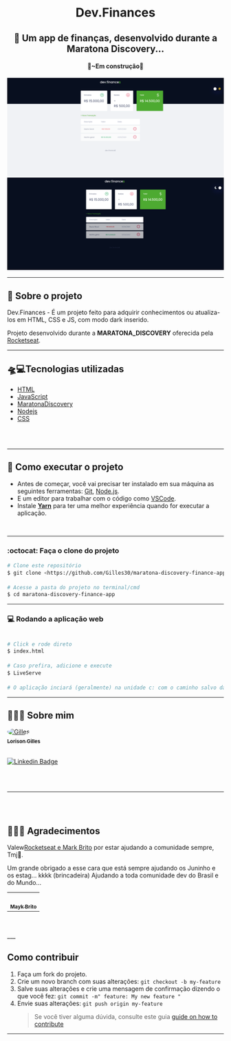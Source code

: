 <h1 align="center">Dev.Finances</h1>

<h2 align="center">🍕 Um app de finanças, desenvolvido durante a Maratona Discovery...</h2>

<h4 align="center">🚧~Em construção🚧</h4>

<img src="./assets/dev.finances.png" />
<img src="./assets/dev.finances1.png" />

___

## 💬 Sobre o projeto
Dev.Finances - É um projeto feito para adquirir conhecimentos ou atualiza-los em HTML, CSS e JS, com modo dark inserido.

Projeto desenvolvido durante a **MARATONA_DISCOVERY** oferecida pela [Rocketseat](https://app.rocketseat.com.br/).

___

## 🛸💻Tecnologias utilizadas
* [HTML](https://www.w3schools.com/html/)
* [JavaScript](https://nextjs.org)
* [MaratonaDiscovery](https://maratonadiscover.rocketseat.com.br/inscricao)
* [Nodejs](https://nodejs.org/en/)
* [CSS](https://www.w3schools.com/css/)
<br>
<br>

___

## 🚀 Como executar o projeto

- Antes de começar, você vai precisar ter instalado em sua máquina as seguintes ferramentas: [Git](https://git-scm.com), [Node.js](https://nodejs.org/en/). 
- E um editor para trabalhar com o código como [VSCode](https://code.visualstudio.com/).
- Instale **[Yarn](https://yarnpkg.com/)** para ter uma melhor experiência quando for executar a aplicação.

<br>

___

### :octocat: Faça o clone do projeto

```bash
# Clone este repositório
$ git clone <https://github.com/Gilles30/maratona-discovery-finance-app.git>

# Acesse a pasta do projeto no terminal/cmd
$ cd maratona-discovery-finance-app

```
___

### 💻 Rodando a aplicação web
```bash

# Click e rode direto
$ index.html

# Caso prefira, adicione e execute 
$ LiveServe

# O aplicação inciará (geralmente) na unidade c: com o caminho salvo da pasta>
```
___

## 👨🏻‍🚀 Sobre mim

  <a href="https://app.rocketseat.com.br/me/lorison-gilles">
  <img style="border-radius: 50%; widht= 10px" width= "100px;" src="https://avatars3.githubusercontent.com/u/54437398?s=460&u=72d88fd3a7e3a95041d7771f3a5e6ad7f33b8740&v=4"  alt="Gilles"/>
  <br />
  <sub><b>Lorison Gilles</b></sub></a> <a href="https://app.rocketseat.com.br/me/lorison-gilles/" title="Rocketseat"></a>

 <br>
 <br>

[![Linkedin Badge](https://img.shields.io/badge/-LorisonGilles-blue?style=flat-square&logo=Linkedin&logoColor=white&link=https://www.linkedin.com/in/lorison-gilles/)](https://www.linkedin.com/in/lorison-gilles/)

<br>
<br>

___
<br>
<br>

## 💜💙💙  Agradecimentos

Valew[Rocketseat e Mark Brito](https://www.rocketseat.com.br) por estar ajudando a comunidade sempre, Tmj🚀.

Um grande obrigado a esse cara que está sempre ajudando os Juninho e os estag... kkkk (brincadeira) Ajudando a toda comunidade dev do Brasil e do Mundo...

<table>
  <td align="center"><a href="https://app.rocketseat.com.br/me/maykbrito"><img style="border-radius: 50%;" src="https://avatars2.githubusercontent.com/u/6643122?s=460&u=1e9e1f04b76fb5374e6a041f5e41dce83f3b5d92&v=4" width="100px;" alt=""/><br /><sub><b>Mayk Brito</b></sub></a><br /><a href="https://app.rocketseat.com.br/me/maykbrito" title="Rocketseat"></a></td>
</table>
<br>
<br>
___

## Como contribuir

1. Faça um fork do projeto.
2. Crie um novo branch com suas alterações: `git checkout -b my-feature`
3. Salve suas alterações e crie uma mensagem de confirmação dizendo o que você fez: `git commit -m" feature: My new feature "`
4. Envie suas alterações: `git push origin my-feature`
   > Se você tiver alguma dúvida, consulte este guia [guide on how to contribute](./CONTRIBUTING.md)

---

